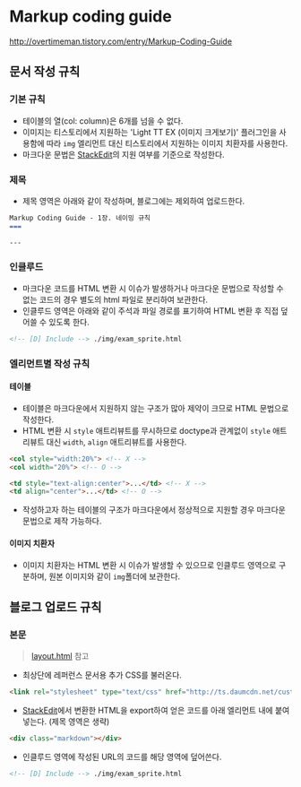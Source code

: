 Markup coding guide
===

http://overtimeman.tistory.com/entry/Markup-Coding-Guide

문서 작성 규칙
---

### 기본 규칙

- 테이블의 열(col: column)은 6개를 넘을 수 없다.
- 이미지는 티스토리에서 지원하는 'Light TT EX (이미지 크게보기)' 플러그인을 사용함에 따라 ```img``` 엘리먼트 대신 티스토리에서 지원하는 이미지 치환자를 사용한다.
- 마크다운 문법은 [StackEdit](https://stackedit.io/editor)의 지원 여부를 기준으로 작성한다.

### 제목

- 제목 영역은 아래와 같이 작성하며, 블로그에는 제외하여 업로드한다.

```markdown
Markup Coding Guide - 1장. 네이밍 규칙
===

---
```

### 인클루드

- 마크다운 코드를 HTML 변환 시 이슈가 발생하거나 마크다운 문법으로 작성할 수 없는 코드의 경우 별도의 html 파일로 분리하여 보관한다.
- 인클루드 영역은 아래와 같이 주석과 파일 경로를 표기하여 HTML 변환 후 직접 덮어쓸 수 있도록 한다.

```markdown
<!-- [D] Include --> ./img/exam_sprite.html
```

### 엘리먼트별 작성 규칙

#### 테이블

- 테이블은 마크다운에서 지원하지 않는 구조가 많아 제약이 크므로 HTML 문법으로 작성한다.
- HTML 변환 시 ```style``` 애트리뷰트를 무시하므로 doctype과 관계없이 ```style``` 애트리뷰트 대신 ```width```, ```align``` 애트리뷰트를 사용한다.

```html
<col style="width:20%"> <!-- X -->
<col width="20%"> <!-- O -->
```

```html
<td style="text-align:center">...</td> <!-- X -->
<td align="center">...</td> <!-- O -->
```

- 작성하고자 하는 테이블의 구조가 마크다운에서 정상적으로 지원할 경우 마크다운 문법으로 제작 가능하다.

#### 이미지 치환자

- 이미지 치환자는 HTML 변환 시 이슈가 발생할 수 있으므로 인클루드 영역으로 구분하며, 원본 이미지와 같이 ```img```폴더에 보관한다.

블로그 업로드 규칙
---

### 본문

> [layout.html](https://github.com/choi4450/markup-coding-guide/blob/master/layout.html) 참고

- 최상단에 레퍼런스 문서용 추가 CSS를 불러온다.

```html
<link rel="stylesheet" type="text/css" href="http://ts.daumcdn.net/custom/blog/173/1735446/skin/images/markdown-reference.css">
```

- [StackEdit](https://stackedit.io/editor)에서 변환한 HTML을 export하여 얻은 코드를 아래 엘리먼트 내에 붙여넣는다. (제목 영역은 생략)

```html
<div class="markdown"></div>
```

- 인클루드 영역에 작성된 URL의 코드를 해당 영역에 덮어쓴다.

```markdown
<!-- [D] Include --> ./img/exam_sprite.html
```